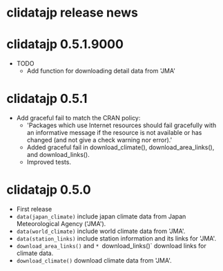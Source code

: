 # clidatajp release news


# clidatajp 0.5.1.9000

* TODO
  * Add function for downloading detail data from 'JMA'

# clidatajp 0.5.1

* Add graceful fail to match the CRAN policy: 
    * 'Packages which use Internet resources should fail gracefully with an informative message if the resource is not available or has changed (and not give a check warning nor error).'
    * Added graceful fail in download_climate(), download_area_links(), and download_links().
    * Improved tests.

# clidatajp 0.5.0

* First release
* `data(japan_climate)` include japan climate data from Japan Meteorological Agency ('JMA').
* `data(world_climate)` include world climate data from 'JMA'.
* `data(station_links)` include station information and its links for 'JMA'.
* `download_area_links()` and `* `download_links()` download links for climate data. 
* `download_climate()` download climate data from 'JMA'.
